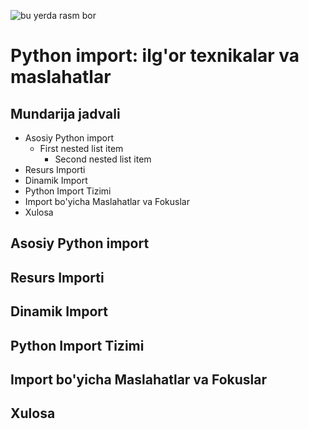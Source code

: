![bu yerda rasm bor](https://realpython.com/cdn-cgi/image/width=960,format=auto/https://files.realpython.com/media/Python-Imports_Watermarked.ae72c8a00197.jpg)
# Python import: ilg'or texnikalar va maslahatlar
## Mundarija jadvali
* Asosiy Python import
    + First nested list item
        - Second nested list item
* Resurs Importi
* Dinamik Import
* Python Import Tizimi
* Import bo'yicha Maslahatlar va Fokuslar
* Xulosa
## Asosiy Python import
## Resurs Importi
## Dinamik Import
## Python Import Tizimi
## Import bo'yicha Maslahatlar va Fokuslar
## Xulosa

